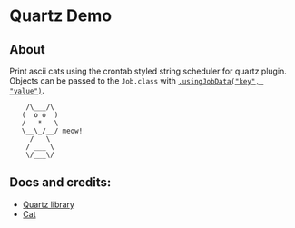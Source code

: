 # Quartz Demo

## About
Print ascii cats using the crontab styled string scheduler for quartz plugin.
Objects can be passed to the `Job.class` with [`.usingJobData("key", "value")`](http://quartz-scheduler.org/documentation/quartz-2.x/tutorials/tutorial-lesson-03).

```
    /\___/\
   (  o o  )
   /   *   \
   \__\_/__/ meow!
     /   \
    / ___ \
    \/___\/
```

## Docs and credits:
- [Quartz library](https://quartz-scheduler.org/documentation)
- [Cat](http://www.asciiworld.com/-Cats-.html)
